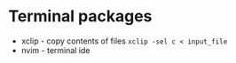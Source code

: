 # Terminal packages
- xclip - copy contents of files `xclip -sel c < input_file`
- nvim - terminal ide